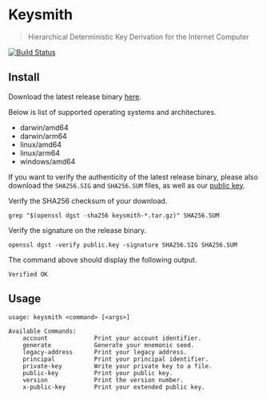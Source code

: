# Keysmith

> Hierarchical Deterministic Key Derivation for the Internet Computer

[![Build Status](https://github.com/dfinity/keysmith/workflows/build/badge.svg)](https://github.com/dfinity/keysmith/actions?query=workflow%3Abuild)

## Install

Download the latest release binary [here](https://github.com/dfinity/keysmith/releases).

Below is list of supported operating systems and architectures.

- darwin/amd64
- darwin/arm64
- linux/amd64
- linux/arm64
- windows/amd64

If you want to verify the authenticity of the latest release binary, please also download the `SHA256.SIG` and `SHA256.SUM` files, as well as our [public key](https://sovereign.io/public.key).

Verify the SHA256 checksum of your download.

```text
grep "$(openssl dgst -sha256 keysmith-*.tar.gz)" SHA256.SUM
```

Verify the signature on the release binary.

```text
openssl dgst -verify public.key -signature SHA256.SIG SHA256.SUM
```

The command above should display the following output.

```text
Verified OK
```

## Usage

```text
usage: keysmith <command> [<args>]

Available Commands:
    account             Print your account identifier.
    generate            Generate your mnemonic seed.
    legacy-address      Print your legacy address.
    principal           Print your principal identifier.
    private-key         Write your private key to a file.
    public-key          Print your public key.
    version             Print the version number.
    x-public-key        Print your extended public key.
```
